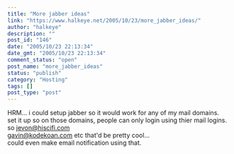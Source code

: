 ```yaml
---
title: "More jabber ideas"
link: "https://www.halkeye.net/2005/10/23/more_jabber_ideas/"
author: "halkeye"
description: ""
post_id: "146"
date: "2005/10/23 22:13:34"
date_gmt: "2005/10/23 22:13:34"
comment_status: "open"
post_name: "more_jabber_ideas"
status: "publish"
category: "Hosting"
tags: []
post_type: "post"
---
```


HRM... i could setup jabber so it would work for any of my mail domains.  
set it up so on those domains, people can only login using thier mail logins. so jevon@hiscifi.com  
gavin@kodekoan.com etc that'd be pretty cool...  
could even make email notification using that.